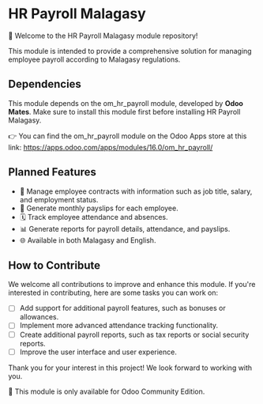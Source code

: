 # HR Payroll Malagasy

👋 Welcome to the HR Payroll Malagasy module repository!

This module is intended to provide a comprehensive solution for managing employee payroll according to Malagasy regulations. 

## Dependencies

This module depends on the om_hr_payroll module, developed by <b>Odoo Mates</b>. Make sure to install this module first before installing HR Payroll Malagasy.

👉 You can find the om_hr_payroll module on the Odoo Apps store at this link: https://apps.odoo.com/apps/modules/16.0/om_hr_payroll/

## Planned Features

- 🧾 Manage employee contracts with information such as job title, salary, and employment status.
- 📄 Generate monthly payslips for each employee.
- 🗓️ Track employee attendance and absences.
- 📊 Generate reports for payroll details, attendance, and payslips.
- 🌐 Available in both Malagasy and English.

## How to Contribute

We welcome all contributions to improve and enhance this module. If you're interested in contributing, here are some tasks you can work on:

- [ ] Add support for additional payroll features, such as bonuses or allowances.
- [ ] Implement more advanced attendance tracking functionality.
- [ ] Create additional payroll reports, such as tax reports or social security reports.
- [ ] Improve the user interface and user experience.

Thank you for your interest in this project! We look forward to working with you.

🚫 This module is only available for Odoo Community Edition.
